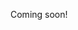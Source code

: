 Coming soon!

<!--

# Copy-Cats
- Finesse
- TaskMaster
- Hope Summers

# Brains & Brawns
- Bane
- Ozymandias

# Others
- Squirrel Girl
- Multiple Man

-->
